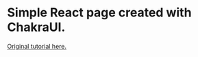 # Simple React page created with ChakraUI.

[Original tutorial here.](https://raptis.wtf/blog/build-a-landing-page-with-chakra-ui-part-1/ 'Original tutorial here.')
